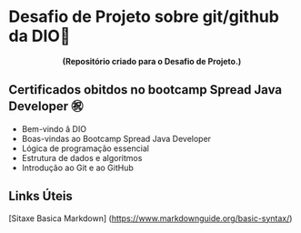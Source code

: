 # Desafio de Projeto sobre git/github da DIO:flashlight:
**<center>(Repositório criado para o Desafio de Projeto.)</center>**


   ## Certificados obitdos  no bootcamp Spread Java Developer :congratulations:

- Bem-vindo â DIO
- Boas-vindas ao Bootcamp Spread Java Developer
- Lógica de programação essencial
- Estrutura de dados e algoritmos
- Introdução ao Git e ao GitHub



## Links Úteis 
[Sitaxe Basica Markdown] (https://www.markdownguide.org/basic-syntax/)
